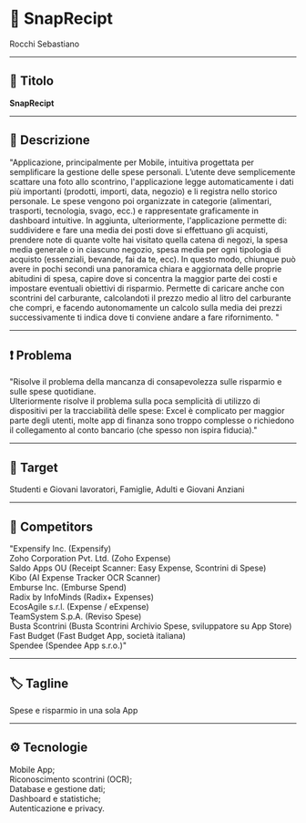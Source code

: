 # 📱 SnapRecipt  
Rocchi Sebastiano  

---

## 📝 Titolo
**SnapRecipt**


---

## 🧾 Descrizione
"Applicazione, principalmente per Mobile, intuitiva progettata per semplificare la gestione delle spese personali.  L’utente deve semplicemente scattare una foto allo scontrino, l'applicazione legge automaticamente i dati più importanti (prodotti, importi, data, negozio) e li registra nello storico personale. Le spese vengono poi organizzate in categorie (alimentari, trasporti, tecnologia, svago, ecc.) e rappresentate graficamente in dashboard intuitive. In aggiunta, ulteriormente, l'applicazione permette di: suddividere e fare una media dei posti dove si effettuano gli acquisti, prendere note di quante volte hai visitato quella catena di negozi, la spesa media generale o in ciascuno negozio,  spesa media per ogni tipologia di acquisto (essenziali, bevande, fai da te, ecc). In questo modo, chiunque può avere in pochi secondi una panoramica chiara e aggiornata delle proprie abitudini di spesa, capire dove si concentra la maggior parte dei costi e impostare eventuali obiettivi di risparmio.  Permette di caricare anche con scontrini del carburante, calcolandoti il prezzo medio al litro del carburante che compri, e facendo autonomamente un calcolo sulla media dei prezzi successivamente ti indica dove ti conviene andare a fare rifornimento. "

---

## ❗ Problema
"Risolve il problema della mancanza di consapevolezza sulle risparmio e sulle spese quotidiane.  
Ulteriormente risolve il problema sulla poca semplicità di utilizzo di dispositivi per la tracciabilità delle spese: Excel è complicato per maggior parte degli utenti, molte app di finanza sono troppo complesse o richiedono il collegamento al conto bancario (che spesso non ispira fiducia)."

---

## 🎯 Target
Studenti e Giovani lavoratori, Famiglie, Adulti e Giovani Anziani  

---

## 🏢 Competitors
"Expensify Inc. (Expensify)  
Zoho Corporation Pvt. Ltd. (Zoho Expense)  
Saldo Apps OU (Receipt Scanner: Easy Expense, Scontrini di Spese)  
Kibo (AI Expense Tracker OCR Scanner)  
Emburse Inc. (Emburse Spend)  
Radix by InfoMinds (Radix+ Expenses)  
EcosAgile s.r.l. (Expense / eExpense)  
TeamSystem S.p.A. (Reviso Spese)  
Busta Scontrini (Busta Scontrini Archivio Spese, sviluppatore su App Store)  
Fast Budget (Fast Budget App, società italiana)  
Spendee (Spendee App s.r.o.)"

---

## 🏷️ Tagline
Spese e risparmio in una sola App  

---

## ⚙️ Tecnologie
Mobile App;  
Riconoscimento scontrini (OCR);  
Database e gestione dati;  
Dashboard e statistiche;  
Autenticazione e privacy.  
